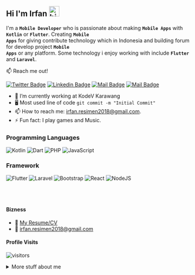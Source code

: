 ## Hi I'm Irfan <img src="https://user-images.githubusercontent.com/1303154/88677602-1635ba80-d120-11ea-84d8-d263ba5fc3c0.gif" width="28px" alt="hi">

I'm a <code>**Mobile Developer**</code> who is passionate about making <code>**Mobile Apps**</code> with <code>**Kotlin**</code> or <code>**Flutter**</code>. Creating <code>**Mobile Apps**</code> for giving contribute technology which in Indonesia and building forum for develop project <code>**Mobile Apps**</code> or any platform. Some technology i enjoy working with include <code>**Flutter**</code> and <code>**Laravel**</code>.

:mailbox: Reach me out!

[![Twitter Badge](https://img.shields.io/badge/-@Ifan_rev-1ca0f1?style=flat&labelColor=1ca0f1&logo=twitter&logoColor=white&link=https://twitter.com/ifan_rev)](https://twitter.com/ifan_rev) [![Linkedin Badge](https://img.shields.io/badge/-Irfan_Maulana-0e76a8?style=flat&labelColor=0e76a8&logo=linkedin&logoColor=white)](https://www.linkedin.com/in/irfan-maulana-632606201/) [![Mail Badge](https://img.shields.io/badge/-@irfan.rev-e84393?style=flat&labelColor=e84393&logo=instagram&logoColor=white)](https://www.instagram.com/irfan.rev/) [![Mail Badge](https://img.shields.io/badge/-irfan.resimen2018-c0392b?style=flat&labelColor=c0392b&logo=gmail&logoColor=white)](mailto:irfan.resimen.2018@gmail.com)



- 🔭 I’m currently working at KodeV Karawang
- :desktop_computer: Most used line of code `git commit -m "Initial Commit"`
- 📫 How to reach me: irfan.resimen2018@gmail.com.
- ⚡ Fun fact: I play games and Music.



### Programming Languages
<!-- TODO: Make technologies links takes you to repositories -->

![Kotlin](https://img.shields.io/badge/Kotlin-0095D5?&style=for-the-badge&logo=kotlin&logoColor=white) ![Dart](https://img.shields.io/badge/Dart-0175C2?style=for-the-badge&logo=dart&logoColor=white) ![PHP](https://img.shields.io/badge/PHP-777BB4?style=for-the-badge&logo=php&logoColor=white) ![JavaScript](https://img.shields.io/badge/JavaScript-323330?style=for-the-badge&logo=javascript&logoColor=F7DF1E)

### Framework

![Flutter](https://img.shields.io/badge/Flutter-02569B?style=for-the-badge&logo=flutter&logoColor=white) ![Laravel](https://img.shields.io/badge/Laravel-FF2D20?style=for-the-badge&logo=laravel&logoColor=white) ![Bootstrap](https://img.shields.io/badge/Bootstrap-563D7C?style=for-the-badge&logo=bootstrap&logoColor=white) ![React](https://img.shields.io/badge/react-%2320232a.svg?style=for-the-badge&logo=react&logoColor=%2361DAFB) ![NodeJS](https://img.shields.io/badge/node.js-6DA55F?style=for-the-badge&logo=node.js&logoColor=white)

<br />
<br />

#### Bizness
- :paperclip: [My Resume/CV](irfanrev.github.io)
- :email: irfan.resimen2018@gmail.com


#### Profile Visits 

![visitors](https://visitor-badge.glitch.me/badge?page_id=ipenywis.ipenywis)

<details>
<summary>
  More stuff about me
</summary>

<br >

I love sharing knowledge and putting tutorials, courses and posts together for helping other developers, and tjat's why SukaCode instagram @irfan.rev exists!

#### What is CoderOne?

SukaCode is a platform for learning Web/Mobile development, coding and design. Including new technologies and frameworks and anything really related to development world.


#### Github Stats

![Ipenywis's github stats](https://github-readme-stats.vercel.app/api?username=ipenywis&count_private=true&theme=tokyonight&hide=contribs,prs)

</details>


[reactplaylist]: https://www.youtube.com/watch?v=KxXXEL-k47Y&list=PLvXDmnBbOF7RnYiZvDwl2Pzcs2kfi10wd
[vscodetutorial]: https://www.youtube.com/watch?v=Bkie2ai8qeE&t=8s
[htmltutorial]: https://www.youtube.com/watch?v=VK6MXVxOsws&t=27s
[javascripttutorial]: https://www.youtube.com/watch?v=D-LHKvmX37E
